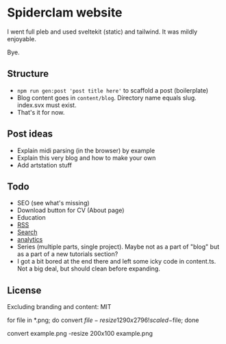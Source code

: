 # Spiderclam website

I went full pleb and used sveltekit (static) and tailwind. It was mildly enjoyable.

Bye.

## Structure

- `npm run gen:post 'post title here'` to scaffold a post (boilerplate)
- Blog content goes in `content/blog`. Directory name equals slug. index.svx must exist.
- That's it for now.

## Post ideas

- Explain midi parsing (in the browser) by example
- Explain this very blog and how to make your own
- Add artstation stuff

## Todo

- SEO (see what's missing)
- Download button for CV (About page)
- Education
- [RSS](https://www.npmjs.com/package/sveltekit-rss)
- [Search](https://www.algolia.com/doc/tools/crawler/netlify-plugin/quick-start/)
- [analytics](https://piwik.pro/pricing/)
- Series (multiple parts, single project). Maybe not as a part of "blog" but as a part of a new tutorials section?
- I got a bit bored at the end there and left some icky code in content.ts. Not a big deal, but should clean before expanding.

## License

Excluding branding and content: MIT

for file in \*.png; do convert $file -resize 1290x2796! scaled-$file; done

convert example.png -resize 200x100 example.png
